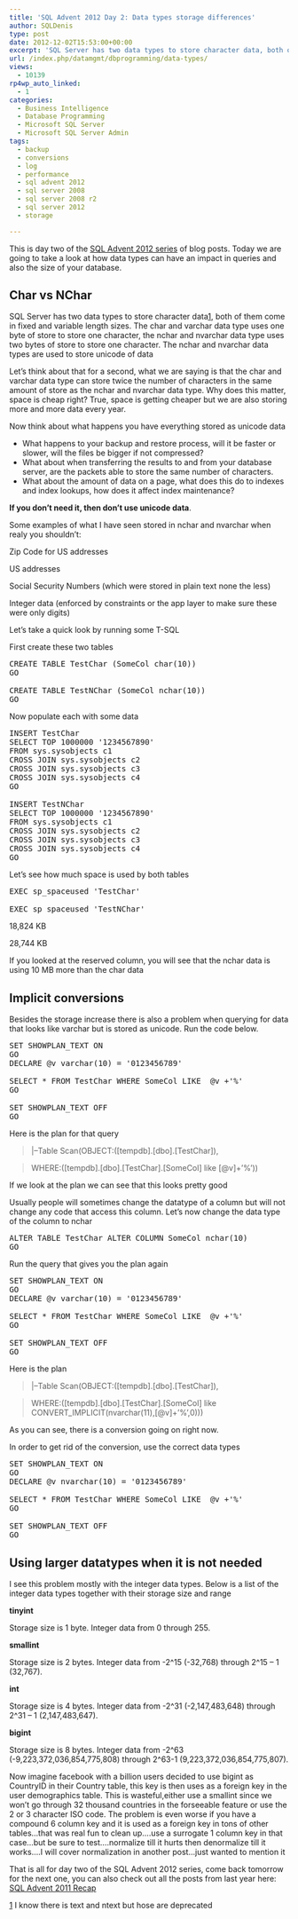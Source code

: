 ```yaml
---
title: 'SQL Advent 2012 Day 2: Data types storage differences'
author: SQLDenis
type: post
date: 2012-12-02T15:53:00+00:00
excerpt: 'SQL Server has two data types to store character data, both of them come in fixed and variable length sizes. The char and varchar data type uses one byte of store to store one character, the nchar and nvarchar data type uses two bytes of store to store one character. The nchar and nvarchar data types are  used to store unicode of data'
url: /index.php/datamgmt/dbprogramming/data-types/
views:
  - 10139
rp4wp_auto_linked:
  - 1
categories:
  - Business Intelligence
  - Database Programming
  - Microsoft SQL Server
  - Microsoft SQL Server Admin
tags:
  - backup
  - conversions
  - log
  - performance
  - sql advent 2012
  - sql server 2008
  - sql server 2008 r2
  - sql server 2012
  - storage

---
```

This is day two of the [SQL Advent 2012 series][1] of blog posts. Today we are going to take a look at how data types can have an impact in queries and also the size of your database.

## Char vs NChar

SQL Server has two data types to store character data[1], both of them come in fixed and variable length sizes. The char and varchar data type uses one byte of store to store one character, the nchar and nvarchar data type uses two bytes of store to store one character. The nchar and nvarchar data types are used to store unicode of data

Let&#8217;s think about that for a second, what we are saying is that the char and varchar data type can store twice the number of characters in the same amount of store as the nchar and nvarchar data type. Why does this matter, space is cheap right? True, space is getting cheaper but we are also storing more and more data every year.

Now think about what happens you have everything stored as unicode data

  * What happens to your backup and restore process, will it be faster or slower, will the files be bigger if not compressed?
  * What about when transferring the results to and from your database server, are the packets able to store the same number of characters.
  * What about the amount of data on a page, what does this do to indexes and index lookups, how does it affect index maintenance?

**If you don&#8217;t need it, then don&#8217;t use unicode data**.
  
Some examples of what I have seen stored in nchar and nvarchar when realy you shouldn&#8217;t:

Zip Code for US addresses
  
US addresses
  
Social Security Numbers (which were stored in plain text none the less)
  
Integer data (enforced by constraints or the app layer to make sure these were only digits)

Let&#8217;s take a quick look by running some T-SQL

First create these two tables

<pre>CREATE TABLE TestChar (SomeCol char(10))
GO

CREATE TABLE TestNChar (SomeCol nchar(10))
GO</pre>

Now populate each with some data

<pre>INSERT TestChar
SELECT TOP 1000000 '1234567890'
FROM sys.sysobjects c1
CROSS JOIN sys.sysobjects c2
CROSS JOIN sys.sysobjects c3
CROSS JOIN sys.sysobjects c4
GO

INSERT TestNChar
SELECT TOP 1000000 '1234567890'
FROM sys.sysobjects c1
CROSS JOIN sys.sysobjects c2
CROSS JOIN sys.sysobjects c3
CROSS JOIN sys.sysobjects c4
GO</pre>

Let&#8217;s see how much space is used by both tables

<pre>EXEC sp_spaceused 'TestChar'

EXEC sp_spaceused 'TestNChar'</pre>

18,824 KB
  
28,744 KB

If you looked at the reserved column, you will see that the nchar data is using 10 MB more than the char data

## Implicit conversions

Besides the storage increase there is also a problem when querying for data that looks like varchar but is stored as unicode. Run the code below. 

<pre>SET SHOWPLAN_TEXT ON
GO
DECLARE @v varchar(10) = '0123456789'

SELECT * FROM TestChar WHERE SomeCol LIKE  @v +'%'
GO

SET SHOWPLAN_TEXT OFF
GO</pre>

Here is the plan for that query

> |&#8211;Table Scan(OBJECT:([tempdb].[dbo].[TestChar]),
  
> WHERE:([tempdb].[dbo].[TestChar].[SomeCol] like [@v]+&#8217;%&#8217;))

If we look at the plan we can see that this looks pretty good
  
Usually people will sometimes change the datatype of a column but will not change any code that access this column. Let&#8217;s now change the data type of the column to nchar

<pre>ALTER TABLE TestChar ALTER COLUMN SomeCol nchar(10)
GO</pre>

Run the query that gives you the plan again

<pre>SET SHOWPLAN_TEXT ON
GO
DECLARE @v varchar(10) = '0123456789'

SELECT * FROM TestChar WHERE SomeCol LIKE  @v +'%'
GO

SET SHOWPLAN_TEXT OFF
GO</pre>

Here is the plan

> |&#8211;Table Scan(OBJECT:([tempdb].[dbo].[TestChar]),
  
> WHERE:([tempdb].[dbo].[TestChar].[SomeCol] like CONVERT_IMPLICIT(nvarchar(11),[@v]+&#8217;%&#8217;,0)))

As you can see, there is a conversion going on right now.

In order to get rid of the conversion, use the correct data types

<pre>SET SHOWPLAN_TEXT ON
GO
DECLARE @v nvarchar(10) = '0123456789'

SELECT * FROM TestChar WHERE SomeCol LIKE  @v +'%'
GO

SET SHOWPLAN_TEXT OFF
GO</pre>



## Using larger datatypes when it is not needed

I see this problem mostly with the integer data types. Below is a list of the integer data types together with their storage size and range

**tinyint**
  
Storage size is 1 byte. Integer data from 0 through 255. 

**smallint**
  
Storage size is 2 bytes. Integer data from -2^15 (-32,768) through 2^15 &#8211; 1 (32,767). 

**int**
  
Storage size is 4 bytes. Integer data from -2^31 (-2,147,483,648) through 2^31 &#8211; 1 (2,147,483,647). 

**bigint**
  
Storage size is 8 bytes. Integer data from -2^63 (-9,223,372,036,854,775,808) through 2^63-1 (9,223,372,036,854,775,807).

Now imagine facebook with a billion users decided to use bigint as CountryID in their Country table, this key is then uses as a foreign key in the user demographics table. This is wasteful,either use a smallint since we won&#8217;t go through 32 thousand countries in the forseeable feature or use the 2 or 3 character ISO code. The problem is even worse if you have a compound 6 column key and it is used as a foreign key in tons of other tables&#8230;that was real fun to clean up&#8230;.use a surrogate 1 column key in that case&#8230;but be sure to test&#8230;.normalize till it hurts then denormalize till it works&#8230;.I will cover normalization in another post&#8230;just wanted to mention it

That is all for day two of the SQL Advent 2012 series, come back tomorrow for the next one, you can also check out all the posts from last year here: [SQL Advent 2011 Recap][2]

[1] I know there is text and ntext but hose are deprecated

 [1]: /index.php/DataMgmt/DBProgramming/sql-advent-2012-here-is
 [2]: /index.php/DataMgmt/DataDesign/sql-advent-2011-recap